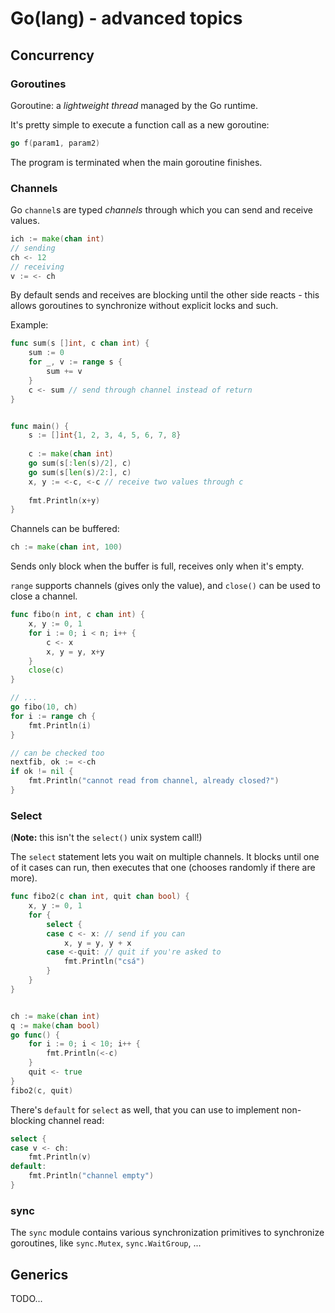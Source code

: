 # Go(lang) - advanced topics

## Concurrency

### Goroutines

Goroutine: a *lightweight thread* managed by the Go runtime.

It's pretty simple to execute a function call as a new goroutine:

```go
go f(param1, param2)
```

The program is terminated when the main goroutine finishes.

### Channels

Go `channel`s are typed *channels* through which you can send and receive values.

```go
ich := make(chan int)
// sending
ch <- 12
// receiving
v := <- ch
```

By default sends and receives are blocking until the other side reacts - this allows goroutines to synchronize without explicit locks and such.

Example:

```go
func sum(s []int, c chan int) {
    sum := 0
    for _, v := range s {
        sum += v
    }
    c <- sum // send through channel instead of return
}


func main() {
    s := []int{1, 2, 3, 4, 5, 6, 7, 8}
    
    c := make(chan int)
    go sum(s[:len(s)/2], c)
    go sum(s[len(s)/2:], c)
    x, y := <-c, <-c // receive two values through c
    
    fmt.Println(x+y)
}
```

Channels can be buffered:

```go
ch := make(chan int, 100)
```

Sends only block when the buffer is full, receives only when it's empty.

`range` supports channels (gives only the value), and `close()` can be used to close a channel.

```go
func fibo(n int, c chan int) {
    x, y := 0, 1
    for i := 0; i < n; i++ {
        c <- x
        x, y = y, x+y
    }
    close(c)
}

// ...
go fibo(10, ch)
for i := range ch {
    fmt.Println(i)
}

// can be checked too
nextfib, ok := <-ch
if ok != nil {
    fmt.Println("cannot read from channel, already closed?")
}
```

### Select

(**Note:** this isn't the `select()` unix system call!)

The `select` statement lets you wait on multiple channels. It blocks until one of it cases can run, then executes that one (chooses randomly if there are more).

```go
func fibo2(c chan int, quit chan bool) {
    x, y := 0, 1
    for {
        select {
        case c <- x: // send if you can
            x, y = y, y + x
        case <-quit: // quit if you're asked to
            fmt.Println("csá")
        }
    }
}


ch := make(chan int)
q := make(chan bool)
go func() {
    for i := 0; i < 10; i++ {
        fmt.Println(<-c)
    }
    quit <- true
}
fibo2(c, quit)
```

There's `default` for `select` as well, that you can use to implement non-blocking channel read:

```go
select {
case v <- ch:
    fmt.Println(v)
default:
    fmt.Println("channel empty")
}
```

### sync

The `sync` module contains various synchronization primitives to synchronize goroutines, like `sync.Mutex`, `sync.WaitGroup`, ...



## Generics

TODO...


